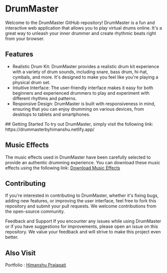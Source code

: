 # DrumMaster
Welcome to the DrumMaster GitHub repository! DrumMaster is a fun and interactive web application that allows you to play virtual drums online. It's a great way to unleash your inner drummer and create rhythmic beats right from your browser.

## Features
<ul>
  <li>
Realistic Drum Kit: DrumMaster provides a realistic drum kit experience with a variety of drum sounds, including snare, bass drum, hi-hat, cymbals, and more. It's designed to make you feel like you're playing a physical drum set.
</li>
  <li>
Intuitive Interface: The user-friendly interface makes it easy for both beginners and experienced drummers to play and experiment with different rhythms and patterns.
</li>
  <li>
Responsive Design: DrumMaster is built with responsiveness in mind, ensuring that you can enjoy drumming on various devices, from desktops to tablets and smartphones.
</li>
</ul>
## Getting Started
To try out DrumMaster, simply visit the following link: https://drummasterbyhimanshu.netlify.app/

## Music Effects
The music effects used in DrumMaster have been carefully selected to provide an authentic drumming experience. You can download these music effects using the following link: <a href="https://drive.google.com/drive/folders/1sMKjYG_R8bZU-pEqEynnZNWAJaqH_Ahu">Download Music Effects</a>

## Contributing
If you're interested in contributing to DrumMaster, whether it's fixing bugs, adding new features, or improving the user interface, feel free to fork this repository and submit your pull requests. We welcome contributions from the open-source community.

Feedback and Support
If you encounter any issues while using DrumMaster or if you have suggestions for improvements, please open an issue on this repository. We value your feedback and will strive to make this project even better.


## Also Visit 

Portfolio : <a href="https://connectit000.000webhostapp.com/himanshu/">Himanshu Prajapati</a>
